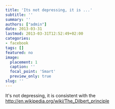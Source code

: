 ```yaml
---
title: 'Its not depressing, it is ...'
subtitle: ''
summary: ''
authors: ["admin"]
date: 2013-03-31
lastmod: 2013-03-31T12:52:49+02:00
categories:
- facebook
tags: []
featured: no
image:
  placement: 1
  caption: ''
  focal_point: 'Smart'
  preview_only: true
slug: ''
---
```

It's not depressing, it is consistent with the http://en.wikipedia.org/wiki/The_Dilbert_principle


